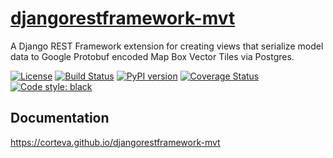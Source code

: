 # [djangorestframework-mvt](https://corteva.github.io/djangorestframework-mvt)

A Django REST Framework extension for creating views that serialize model data to Google Protobuf encoded Map Box Vector Tiles via Postgres.

[![License](https://img.shields.io/badge/License-BSD%203--Clause-blue.svg)](https://opensource.org/licenses/BSD-3-Clause)
[![Build Status](https://travis-ci.org/corteva/djangorestframework-mvt.svg?branch=master)](https://travis-ci.org/corteva/djangorestframework-mvt)
[![PyPI version](https://badge.fury.io/py/djangorestframework-mvt.svg)](https://badge.fury.io/py/djangorestframework-mvt)
[![Coverage Status](https://coveralls.io/repos/github/corteva/djangorestframework-mvt/badge.svg?branch=master)](https://coveralls.io/github/corteva/djangorestframework-mvt?branch=master)
[![Code style: black](https://img.shields.io/badge/code%20style-black-000000.svg)](https://github.com/ambv/black)


## Documentation

https://corteva.github.io/djangorestframework-mvt
